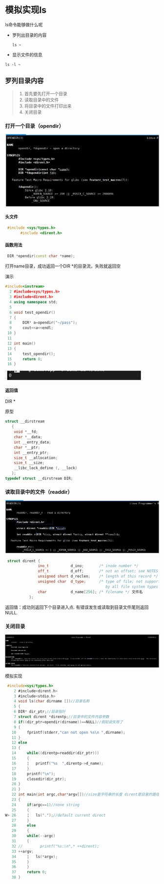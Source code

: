 # 模拟实现ls

ls命令能够做什么呢

* 罗列出目录的内容

  ~~~text
  ls ~
  ~~~

* 显示文件的信息

~~~text
ls -l ~
~~~



## 罗列目录内容

>1. 首先要先打开一个目录
>2. 读取目录中的文件
>3. 将目录中的文件打印出来
>4. 关闭目录

### 打开一个目录（opendir）

<img src="picture/image-20220309210807075.png" alt="image-20220309210807075" style="zoom: 80%;" />



#### 头文件

~~~cpp
 #include <sys/types.h>
       #include <dirent.h>

~~~

####  函数用法

~~~cpp
 DIR *opendir(const char *name);
~~~

打开name目录，成功返回一个DIR *的目录流，失败就返回空

演示

~~~cpp
#include<iostream>  
  2 #include<sys/types.h>  
  3 #include<dirent.h>  
  4 using namespace std;  
  5                                                                                                                                                                                                      
  6 void test_opendir()                                                           
  7 {                                                                             
  8     DIR* a=opendir("~/pass");                                                 
  9     cout<<a<<endl;                                                            
 10 }                                                                             
 11                                                                                                                                               
 12 int main()                                                                                                                                    
 13 {                                                                                                                                             
 14     test_opendir();                                                                                                                           
 15     return 0;                                                                                                                                 
 16 }  
~~~

![image-20220309212135674](picture/image-20220309212135674.png)



#### 返回值

DIR *

原型

~~~cpp
struct __dirstream   
   {   
    void *__fd;    
    char *__data;    
    int __entry_data;    
    char *__ptr;    
    int __entry_ptr;    
    size_t __allocation;    
    size_t __size;    
    __libc_lock_define (, __lock)    
   };   
typedef struct __dirstream DIR;
~~~



### 读取目录中的文件（readdir）

![image-20220309213736127](picture/image-20220309213736127.png)



~~~cpp
 struct dirent {
               ino_t          d_ino;       /* inode number */
               off_t          d_off;       /* not an offset; see NOTES */
               unsigned short d_reclen;    /* length of this record */
               unsigned char  d_type;      /* type of file; not supported
                                              by all file system types */
               char           d_name[256]; /* filename */ 文件名
           };

~~~



返回值：成功则返回下个目录进入点. 有错误发生或读取到目录文件尾则返回NULL.



### 关闭目录

![image-20220309214439437](picture/image-20220309214439437.png)



模拟实现

~~~c
 #include<sys/types.h>
    2 #include<dirent.h>
    3 #include<stdio.h>
    4 void ls(char dirname [])//目录名称
    5 {
    6 DIR* dir_ptr;//目录指针
    7 struct dirent *direntp;//目录中的文件内容参数
    8 if((dir_ptr=opendir(dirname))==NULL)//假如说失败了
    9 {
   10     fprintf(stderr,"can not open %s\n ",dirname);
   11 }
   12 else
   13 {
   14     while((direntp=readdir(dir_ptr)))
   15     {
   16     ¦   printf("%s  ",direntp->d_name);
   17     }
   18     printf("\n");
   19     closedir(dir_ptr);
   20 }
   21 }
   22 int main(int argc,char*argv[])//size是字符串的长度 dirent是目录的路径名
   23 {
   24     if(argc==1)//none string 
   25     {
W> 26     ¦   ls(".");//default current direct
   27     }
   28     else
   29     {
   30     while(--argc)
   31     {
   32 //        printf("%s:\n",* ++dirent);
   33 ++argv;                                                                                                                                                          
   34     ¦   ls(*argv);
   35     }
   36     }
   37     return 0;
   38 }

~~~

















